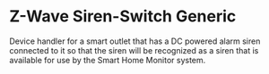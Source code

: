 # Z-Wave Siren-Switch Generic
Device handler for a smart outlet that has a DC powered alarm siren connected to it so that the siren will be recognized as a siren that is available for use by the Smart Home Monitor system.
